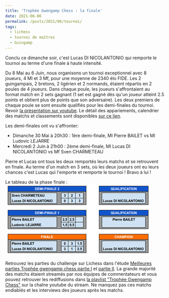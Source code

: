 ```yaml
---
title: 'Trophée Gwengamp Chess : la finale'
date: 2021-06-06
permalink: /posts/2021/06/tournoi/
tags:
  - lichess
  - tournoi de maîtres
  - Guingamp
---
```


Conclu ce dimanche soir, c'est Lucas DI NICOLANTONIO qui remporte le tournoi au terme d'une finale à haute intensité.

Du 8 Mai au 6 Juin, nous organisons un tournoi exceptionnel avec 8 joueurs, 4 MI et 3 Mf, pour une moyenne de 2340 élo FIDE.
Les 2 guingampais, 2 bretons, 2 ligérien et 2 normands, étaient répartis en 2 poules de 4 joueurs.
Dans chaque poule, les joueurs s'affrontaient au format match en 2 sets gagnant 
(1 set est gagné dès qu'un joueur atteint 2.5 points et obtient plus de points que son adversaire).
Les deux premiers de chaque poule se sont ensuite qualifiés pour les demi-finales du tournoi. Revoir [la présentation sur youtube](https://www.youtube.com/watch?v=ARqkzBN-I2k).
Le détail des appariements, calendrier des matchs et classements sont disponibles [sur ce lien](https://docs.google.com/spreadsheets/d/1KcM92fU3VAFJtJLrZHnmAvBvIPzSW0i4ZX-RKlkoq_I/edit?usp=sharing).

Les demi-finales ont vu s'affronter:
  * Dimanche 30 Mai à 20h30 : 1ère demi-finale, MI Pierre BAILET vs MI Ludovic LEJARRE
  * Mercredi 2 Juin à 21h00 : 2ème demi-finale, MI Lucas DI NICOLANTONIO vs Mf Sven CHARMETEAU

Pierre et Lucas ont tous les deux remportés leurs matchs et se retrouvent en finale. Au terme d'un match en 3 sets, où les deux joueurs ont eu leurs chances
c'est Lucas qui l'emporte et remporte le tournoi ! Bravo à lui !

Le tableau de la phase finale :    
![](/images/finales.png)

Retrouvez les parties du challenge sur Lichess dans l'étude [Meilleures parties Trophée gwengamp chess partie I](https://lichess.org/study/amDirdX3) et [partie II](https://lichess.org/study/Kh26x8Kf).
La grande majorité des matchs étaient streamés par nos équipes de commentateurs et vous pouvez retrouver les rediffusions dans  [la playlist "Trophée Gwengamp Chess"](https://www.youtube.com/watch?v=ARqkzBN-I2k&list=PLnSd8ON_RFOA0EMwHbwoQUsVIbJ_MhWKT) sur la chaîne youtube du stream.
Ne manquez pas ces matchs endiablés et les interviews des joueurs après les matchs.
